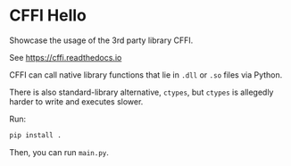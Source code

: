 # CFFI Hello
Showcase the usage of the 3rd party library CFFI.

See https://cffi.readthedocs.io

CFFI can call native library functions that lie in `.dll` or `.so` files via Python.

There is also standard-library alternative, `ctypes`, but `ctypes` is allegedly harder to write and
executes slower.


Run:
```bash
pip install .
```

Then, you can run `main.py`.